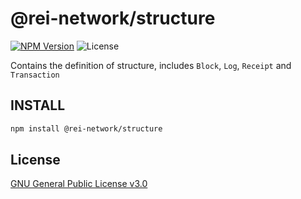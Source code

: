 # @rei-network/structure

[![NPM Version](https://img.shields.io/npm/v/@rei-network/structure)](https://www.npmjs.org/package/@rei-network/structure)
![License](https://img.shields.io/npm/l/@rei-network/structure)

Contains the definition of structure, includes `Block`, `Log`, `Receipt` and `Transaction`

## INSTALL

```sh
npm install @rei-network/structure
```

## License

[GNU General Public License v3.0](https://www.gnu.org/licenses/gpl-3.0.en.html)
